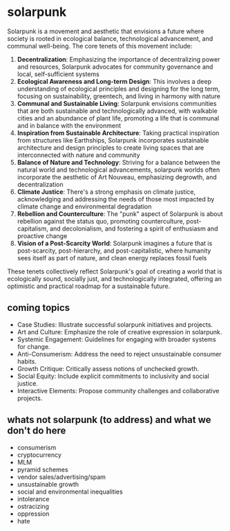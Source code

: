 # solarpunk

Solarpunk is a movement and aesthetic that envisions a future where society is rooted in ecological balance, technological advancement, and communal well-being. The core tenets of this movement include:

1. **Decentralization**: Emphasizing the importance of decentralizing power and resources, Solarpunk advocates for community governance and local, self-sufficient systems​
2. **Ecological Awareness and Long-term Design**: This involves a deep understanding of ecological principles and designing for the long term, focusing on sustainability, greentech, and living in harmony with nature​
3. **Communal and Sustainable Living**: Solarpunk envisions communities that are both sustainable and technologically advanced, with walkable cities and an abundance of plant life, promoting a life that is communal and in balance with the environment
4. **Inspiration from Sustainable Architecture**: Taking practical inspiration from structures like Earthships, Solarpunk incorporates sustainable architecture and design principles to create living spaces that are interconnected with nature and community
5. **Balance of Nature and Technology**: Striving for a balance between the natural world and technological advancements, solarpunk worlds often incorporate the aesthetic of Art Nouveau, emphasizing degrowth, and decentralization
6. **Climate Justice**: There's a strong emphasis on climate justice, acknowledging and addressing the needs of those most impacted by climate change and environmental degradation
7. **Rebellion and Counterculture**: The "punk" aspect of Solarpunk is about rebellion against the status quo, promoting counterculture, post-capitalism, and decolonialism, and fostering a spirit of enthusiasm and proactive change​
8. **Vision of a Post-Scarcity World**: Solarpunk imagines a future that is post-scarcity, post-hierarchy, and post-capitalistic, where humanity sees itself as part of nature, and clean energy replaces fossil fuels​

These tenets collectively reflect Solarpunk's goal of creating a world that is ecologically sound, socially just, and technologically integrated, offering an optimistic and practical roadmap for a sustainable future.



## coming topics
- Case Studies: Illustrate successful solarpunk initiatives and projects.
- Art and Culture: Emphasize the role of creative expression in solarpunk.
- Systemic Engagement: Guidelines for engaging with broader systems for change.
- Anti-Consumerism: Address the need to reject unsustainable consumer habits.
- Growth Critique: Critically assess notions of unchecked growth.
- Social Equity: Include explicit commitments to inclusivity and social justice.
- Interactive Elements: Propose community challenges and collaborative projects.

## whats not solarpunk (to address) and what we don't do here
- consumerism
- cryptocurrency
- MLM
- pyramid schemes
- vendor sales/advertising/spam
- unsustainable growth
- social and environmental inequalities
- intolerance
- ostracizing
- oppression
- hate
